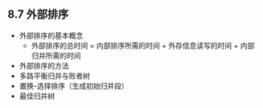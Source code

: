 ## 8.7 外部排序

- 外部排序的基本概念
  - 外部排序的总时间 = 内部排序所需的时间 + 外存信息读写的时间 + 内部归并所需的时间
- 外部排序的方法
- 多路平衡归并与败者树
- 置换-选择排序（生成初始归并段）
- 最佳归并树
<!-- ### 习题
- 1 设在磁盘上存放有 375,000 个记录，做 5 路平衡归并排序，内存工作区能容纳 600 个记录，为把所有记录排好序，需要做多少趟归并排序 →4 趟。
  初始归并段的个数 r = 375000 / 600 = 675 个
  第 1 趟把 625 个归并段归并成 625 / 5 = 125 个
  第 2 趟把 125 个归并段归并成 125 / 5 = 25 个
  第 3 趟把 25 个归并段归并成 25 / 5 = 5 个
  第 4 趟把 5 个归并段归并成 5 / 5 = 1 个
- 2 设有 5 个初始归并段，每个归并段有 20 个记录，采用 5 路平衡归并排序
  使用传统的顺序选出最小记录（简单选择排序）的方法，总的比较次数是 ？
  若采用败者树最小的方法，总的比较次数是？→396，300
  ① 采用传统方法 ：(100-1) _ 4 = 396 次
  ② 采用败者树的方法：败者树的高度为 $h = \lceil \log_25\rceil = 3$ ，每次参加比较的记录中选择一个关键字最小的记录，比较次数不超过 h，共 100 个记录，需要的比较次数不超过 100 _ 3 = 300 次
- 7【2013】已知三叉树 T 中 6 个叶结点的权分别是`2 3 4 5 6 7` ，T 的带权（外部）路径长度最小是多少，答案：→46，这里考察了一个知识点：k 叉哈夫曼树需要多少个叶子结点？$n_k = \frac {n_0 -1}{k-1}$ ，右边必定能被整除
- 8【2019】设外存上有 120 个初始归并段，进行 12 路归并时，为实现最佳归并，需要补充的虚段个数是多少，答案 →2，这里考察了一个知识点：k 叉哈夫曼树需要多少个叶子结点？$n_k = \frac {n_0 -1}{k-1}$ ，右边必定能被整除 -->
